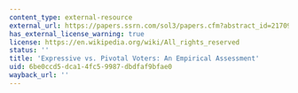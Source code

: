 ```yaml
---
content_type: external-resource
external_url: https://papers.ssrn.com/sol3/papers.cfm?abstract_id=2170997
has_external_license_warning: true
license: https://en.wikipedia.org/wiki/All_rights_reserved
status: ''
title: 'Expressive vs. Pivotal Voters: An Empirical Assessment'
uid: 6be0ccd5-dca1-4fc5-9987-dbdfaf9bfae0
wayback_url: ''
---
```

